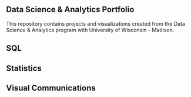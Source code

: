 ## Data Science & Analytics Portfolio
This repository contains projects and visualizations created from the Data Science & Analytics program with University of Wisconsin - Madison.
## SQL
## Statistics
## Visual Communications
